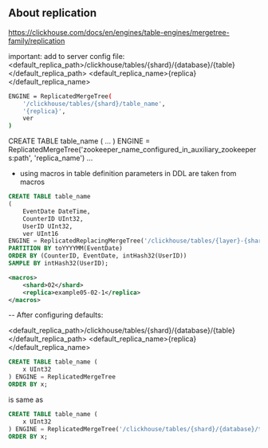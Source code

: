 ## About replication

https://clickhouse.com/docs/en/engines/table-engines/mergetree-family/replication

important: add to server config file:
<default_replica_path>/clickhouse/tables/{shard}/{database}/{table}</default_replica_path>
<default_replica_name>{replica}</default_replica_name>

```bash
ENGINE = ReplicatedMergeTree(
    '/clickhouse/tables/{shard}/table_name',
    '{replica}',
    ver
)
```

CREATE TABLE table_name ( ... ) ENGINE = ReplicatedMergeTree('zookeeper_name_configured_in_auxiliary_zookeepers:path', 'replica_name') ...

- using macros in table definition
parameters in DDL are taken from macros
```sql
CREATE TABLE table_name
(
    EventDate DateTime,
    CounterID UInt32,
    UserID UInt32,
    ver UInt16
ENGINE = ReplicatedReplacingMergeTree('/clickhouse/tables/{layer}-{shard}/table_name', '{replica}', ver)
PARTITION BY toYYYYMM(EventDate)
ORDER BY (CounterID, EventDate, intHash32(UserID))
SAMPLE BY intHash32(UserID);
```

```xml
<macros>
    <shard>02</shard>
    <replica>example05-02-1</replica>
</macros> 
```


-- After configuring defaults:

<default_replica_path>/clickhouse/tables/{shard}/{database}/{table}</default_replica_path>
<default_replica_name>{replica}</default_replica_name>

```sql
CREATE TABLE table_name (
	x UInt32
) ENGINE = ReplicatedMergeTree
ORDER BY x;
```
is same as 
```sql
CREATE TABLE table_name (
	x UInt32
) ENGINE = ReplicatedMergeTree('/clickhouse/tables/{shard}/{database}/table_name', '{replica}')
ORDER BY x;
```